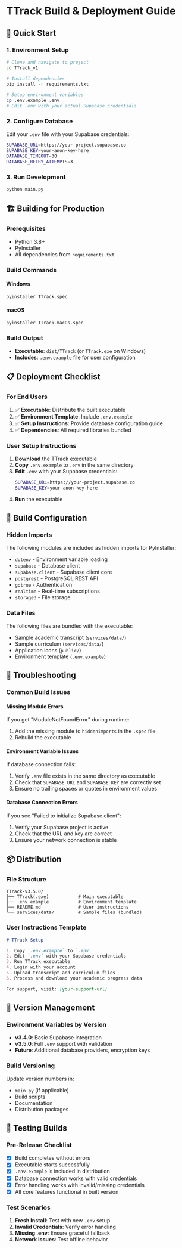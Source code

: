 # TTrack Build & Deployment Guide

## 🚀 Quick Start

### 1. Environment Setup
```bash
# Clone and navigate to project
cd TTrack_v1

# Install dependencies
pip install -r requirements.txt

# Setup environment variables
cp .env.example .env
# Edit .env with your actual Supabase credentials
```

### 2. Configure Database
Edit your `.env` file with your Supabase credentials:
```bash
SUPABASE_URL=https://your-project.supabase.co
SUPABASE_KEY=your-anon-key-here
DATABASE_TIMEOUT=30
DATABASE_RETRY_ATTEMPTS=3
```

### 3. Run Development
```bash
python main.py
```

## 🏗️ Building for Production

### Prerequisites
- Python 3.8+
- PyInstaller
- All dependencies from `requirements.txt`

### Build Commands

#### Windows
```bash
pyinstaller TTrack.spec
```

#### macOS
```bash
pyinstaller TTrack-macOs.spec
```

### Build Output
- **Executable**: `dist/TTrack` (or `TTrack.exe` on Windows)
- **Includes**: `.env.example` file for user configuration

## 📋 Deployment Checklist

### For End Users
1. ✅ **Executable**: Distribute the built executable
2. ✅ **Environment Template**: Include `.env.example`
3. ✅ **Setup Instructions**: Provide database configuration guide
4. ✅ **Dependencies**: All required libraries bundled

### User Setup Instructions
1. **Download** the TTrack executable
2. **Copy** `.env.example` to `.env` in the same directory
3. **Edit** `.env` with your Supabase credentials:
   ```bash
   SUPABASE_URL=https://your-project.supabase.co
   SUPABASE_KEY=your-anon-key-here
   ```
4. **Run** the executable

## 🔧 Build Configuration

### Hidden Imports
The following modules are included as hidden imports for PyInstaller:
- `dotenv` - Environment variable loading
- `supabase` - Database client
- `supabase.client` - Supabase client core
- `postgrest` - PostgreSQL REST API
- `gotrue` - Authentication
- `realtime` - Real-time subscriptions
- `storage3` - File storage

### Data Files
The following files are bundled with the executable:
- Sample academic transcript (`services/data/`)
- Sample curriculum (`services/data/`)
- Application icons (`public/`)
- Environment template (`.env.example`)

## 🐛 Troubleshooting

### Common Build Issues

#### Missing Module Errors
If you get "ModuleNotFoundError" during runtime:
1. Add the missing module to `hiddenimports` in the `.spec` file
2. Rebuild the executable

#### Environment Variable Issues
If database connection fails:
1. Verify `.env` file exists in the same directory as executable
2. Check that `SUPABASE_URL` and `SUPABASE_KEY` are correctly set
3. Ensure no trailing spaces or quotes in environment values

#### Database Connection Errors
If you see "Failed to initialize Supabase client":
1. Verify your Supabase project is active
2. Check that the URL and key are correct
3. Ensure your network connection is stable

## 📦 Distribution

### File Structure
```
TTrack-v3.5.0/
├── TTrack(.exe)           # Main executable
├── .env.example           # Environment template
├── README.md              # User instructions
└── services/data/         # Sample files (bundled)
```

### User Instructions Template
```markdown
# TTrack Setup

1. Copy `.env.example` to `.env`
2. Edit `.env` with your Supabase credentials
3. Run TTrack executable
4. Login with your account
5. Upload transcript and curriculum files
6. Process and download your academic progress data

For support, visit: [your-support-url]
```

## 🔄 Version Management

### Environment Variables by Version
- **v3.4.0**: Basic Supabase integration
- **v3.5.0**: Full `.env` support with validation
- **Future**: Additional database providers, encryption keys

### Build Versioning
Update version numbers in:
- `main.py` (if applicable)
- Build scripts
- Documentation
- Distribution packages

## 🧪 Testing Builds

### Pre-Release Checklist
- [X] Build completes without errors
- [X] Executable starts successfully
- [X] `.env.example` is included in distribution
- [X] Database connection works with valid credentials
- [X] Error handling works with invalid/missing credentials
- [X] All core features functional in built version

### Test Scenarios
1. **Fresh Install**: Test with new `.env` setup
2. **Invalid Credentials**: Verify error handling
3. **Missing .env**: Ensure graceful fallback
4. **Network Issues**: Test offline behavior
